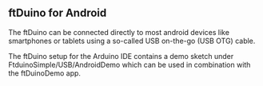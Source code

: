 ftDuino for Android
-------------------

The ftDuino can be connected directly to most android devices like
smartphones or tablets using a so-called USB on-the-go (USB OTG) cable.

The ftDuino setup for the Arduino IDE contains a demo sketch under
FtduinoSimple/USB/AndroidDemo which can be used in combination with
the ftDuinoDemo app.
